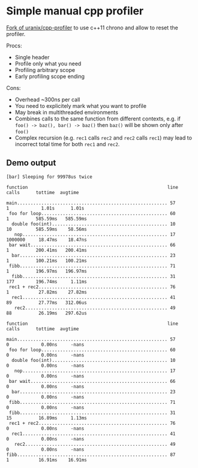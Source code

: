 # Simple manual cpp profiler

[Fork of uranix/cpp-profiler](https://github.com/uranix/cpp-profiler) to use c++11 chrono and allow to reset the profiler.

Procs:
* Single header
* Profile only what you need
* Profiling arbitrary scope
* Early profiling scope ending

Cons:
* Overhead ~300ns per call
* You need to explicitely mark what you want to profile
* May break in multithreaded environments
* Combines calls to the same function from different contexts, e.g. if `foo() -> baz(), bar() -> baz()` then `baz()` will be shown only after `foo()`
* Complex recursion (e.g. `rec1` calls `rec2` and `rec2` calls `rec1`) may lead to incorrect total time for both `rec1` and `rec2`.

## Demo output
```
[bar] Sleeping for 99978us twice

function                                                    line	calls	   tottime	avgtime

main........................................................ 57       1            1.01s      1.01s 
 foo for loop............................................... 60       1          585.59ms   585.59ms
  double foo(int)........................................... 10       10         585.59ms    58.56ms
   nop...................................................... 17       1000000     18.47ms    18.47ns
 bar wait................................................... 66       1          200.41ms   200.41ms
  bar....................................................... 23       1          100.21ms   100.21ms
 fibb....................................................... 71       1          196.97ms   196.97ms
  fibb...................................................... 31       177        196.74ms     1.11ms
 rec1 + rec2................................................ 76       1           27.82ms    27.82ms
  rec1...................................................... 41       89          27.77ms   312.06us
   rec2..................................................... 49       88          26.19ms   297.62us

function                                                    line	calls	   tottime	avgtime

main........................................................ 57       0            0.00ns     -nans 
 foo for loop............................................... 60       0            0.00ns     -nans 
  double foo(int)........................................... 10       0            0.00ns     -nans 
   nop...................................................... 17       0            0.00ns     -nans 
 bar wait................................................... 66       0            0.00ns     -nans 
  bar....................................................... 23       0            0.00ns     -nans 
 fibb....................................................... 71       0            0.00ns     -nans 
 fibb....................................................... 31       15          16.89ms     1.13ms
 rec1 + rec2................................................ 76       0            0.00ns     -nans 
  rec1...................................................... 41       0            0.00ns     -nans 
   rec2..................................................... 49       0            0.00ns     -nans 
fibb........................................................ 87       1           16.91ms    16.91ms

```
